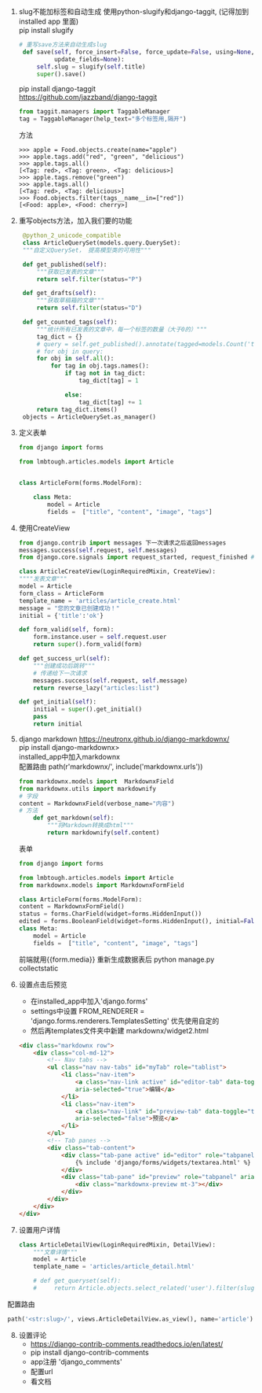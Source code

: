 1. slug不能加标签和自动生成
   使用python-slugify和django-taggit, (记得加到installed app 里面)<br>
   pip install slugify
   ``` python
   # 重写save方法来自动生成slug
    def save(self, force_insert=False, force_update=False, using=None,
             update_fields=None):
        self.slug = slugify(self.title)
        super().save()
   ``` 
   pip install django-taggit <br>
   https://github.com/jazzband/django-taggit
   ``` python
   from taggit.managers import TaggableManager
   tag = TaggableManager(help_text="多个标签用,隔开")
   ```
   方法
    ``` shell
    >>> apple = Food.objects.create(name="apple")
    >>> apple.tags.add("red", "green", "delicious")
    >>> apple.tags.all()
    [<Tag: red>, <Tag: green>, <Tag: delicious>]
    >>> apple.tags.remove("green")
    >>> apple.tags.all()
    [<Tag: red>, <Tag: delicious>]
    >>> Food.objects.filter(tags__name__in=["red"])
    [<Food: apple>, <Food: cherry>]
    ```
2. 重写objects方法，加入我们要的功能
   ``` python
    @python_2_unicode_compatible
    class ArticleQuerySet(models.query.QuerySet):
    """自定义QuerySet， 提高模型类的可用性"""

    def get_published(self):
        """获取已发表的文章"""
        return self.filter(status="P")

    def get_drafts(self):
        """获取草稿箱的文章"""
        return self.filter(status="D")

    def get_counted_tags(self):
        """统计所有已发表的文章中，每一个标签的数量（大于0的）"""
        tag_dict = {}
        # query = self.get_published().annotate(tagged=models.Count('tags')).filter(tags__gt=0)
        # for obj in query:
        for obj in self.all():
            for tag in obj.tags.names():
                if tag not in tag_dict:
                    tag_dict[tag] = 1

                else:
                    tag_dict[tag] += 1
        return tag_dict.items()
    objects = ArticleQuerySet.as_manager()
   ```

3. 定义表单
    ``` python
    from django import forms

    from lmbtough.articles.models import Article


    class ArticleForm(forms.ModelForm):

        class Meta:
            model = Article
            fields =  ["title", "content", "image", "tags"]

    ```

4. 使用CreateView


    ``` python
    from django.contrib import messages 下一次请求之后返回messages
    messages.success(self.request, self.messages)
    from django.core.signals import request_started, request_finished #当请求成功时候执行，结束时候执行
    ```
    ``` python
    class ArticleCreateView(LoginRequiredMixin, CreateView):
    """"发表文章"""
    model = Article
    form_class = ArticleForm
    template_name = 'articles/article_create.html'
    message = "您的文章已创建成功！"
    initial = {'title':'ok'}
    
    def form_valid(self, form):
        form.instance.user = self.request.user
        return super().form_valid(form)

    def get_success_url(self):
        """创建成功后跳转"""
        # 传递给下一次请求
        messages.success(self.request, self.message)
        return reverse_lazy("articles:list")

    def get_initial(self):
        initial = super().get_initial()
        pass
        return initial

    ```

5. django markdown
https://neutronx.github.io/django-markdownx/<br>
pip install django-markdownx> <br>
installed_app中加入markdownx <br>
配置路由 path(r'markdownx/', include('markdownx.urls'))
    ``` python
    from markdownx.models import  MarkdownxField
    from markdownx.utils import markdownify
    # 字段
    content = MarkdownxField(verbose_name="内容")
    # 方法
        def get_markdown(self):
            """将Markdown转换成html"""
            return markdownify(self.content)
    ```
    表单
    ``` python
    from django import forms

    from lmbtough.articles.models import Article
    from markdownx.models import MarkdownxFormField

    class ArticleForm(forms.ModelForm):
    content = MarkdownxFormField()
    status = forms.CharField(widget=forms.HiddenInput())
    edited = forms.BooleanField(widget=forms.HiddenInput(), initial=False, required=False)
    class Meta:
        model = Article
        fields =  ["title", "content", "image", "tags"]

    ```
    前端就用{{form.media}}
    重新生成数据表后
    python manage.py collectstatic

6. 设置点击后预览
   - 在installed_app中加入'django.forms'
   - settings中设置 FROM_RENDERER = 'django.forms.renderers.TemplatesSetting' 优先使用自定的
   - 然后再templates文件夹中新建 markdownx/widget2.html
    ``` html
    <div class="markdownx row">
        <div class="col-md-12">
            <!-- Nav tabs -->
            <ul class="nav nav-tabs" id="myTab" role="tablist">
                <li class="nav-item">
                    <a class="nav-link active" id="editor-tab" data-toggle="tab" href="#editor" role="tab" aria-controls="editor"
                    aria-selected="true">编辑</a>
                </li>
                <li class="nav-item">
                    <a class="nav-link" id="preview-tab" data-toggle="tab" href="#preview" role="tab" aria-controls="preview"
                    aria-selected="false">预览</a>
                </li>
            </ul>
            <!-- Tab panes -->
            <div class="tab-content">
                <div class="tab-pane active" id="editor" role="tabpanel" aria-labelledby="editor-tab">
                    {% include 'django/forms/widgets/textarea.html' %}
                </div>
                <div class="tab-pane" id="preview" role="tabpanel" aria-labelledby="preview-tab">
                    <div class="markdownx-preview mt-3"></div>
                </div>
            </div>
        </div>
    </div>
    ```

7. 设置用户详情
    ``` python
    class ArticleDetailView(LoginRequiredMixin, DetailView):
        """文章详情"""
        model = Article
        template_name = 'articles/article_detail.html'

        # def get_queryset(self):
        #     return Article.objects.select_related('user').filter(slug=self.kwargs['slug'])

    ```
  配置路由
  ``` python
  path('<str:slug>/', views.ArticleDetailView.as_view(), name='article')
  ```

8. 设置评论
   - https://django-contrib-comments.readthedocs.io/en/latest/
   - pip install django-contrib-comments
   - app注册 'django_comments'
   - 配置url
   - 看文档